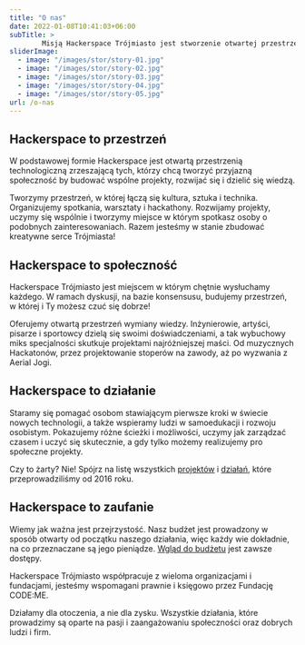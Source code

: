 ```yaml
---
title: "O nas"
date: 2022-01-08T10:41:03+06:00
subTitle: >
        Misją Hackerspace Trójmiasto jest stworzenie otwartej przestrzeni technologicznej i budowanie społeczności ludzi wspierających się w rozwoju oraz dzielących wiedzą w przyjaznej atmosferze.
sliderImage:
  - image: "/images/stor/story-01.jpg"
  - image: "/images/stor/story-02.jpg"
  - image: "/images/stor/story-03.jpg"
  - image: "/images/stor/story-04.jpg"
  - image: "/images/stor/story-05.jpg"
url: /o-nas
---
```


## Hackerspace to przestrzeń

W podstawowej formie Hackerspace jest otwartą przestrzenią technologiczną zrzeszającą tych, którzy chcą tworzyć przyjazną społeczność by budować wspólne projekty, rozwijać się i dzielić się wiedzą.

Tworzymy przestrzeń, w której łączą się kultura, sztuka i technika. Organizujemy spotkania, warsztaty i hackathony. Rozwijamy projekty, uczymy się wspólnie i tworzymy miejsce w którym spotkasz osoby o podobnych zainteresowaniach. Razem jesteśmy w stanie zbudować kreatywne serce Trójmiasta!

## Hackerspace to społeczność

Hackerspace Trójmiasto jest miejscem w którym chętnie wysłuchamy każdego. W ramach dyskusji, na bazie konsensusu, budujemy przestrzeń, w której i Ty możesz czuć się dobrze!

Oferujemy otwartą przestrzeń wymiany wiedzy. Inżynierowie, artyści, pisarze i sportowcy dzielą się swoimi doświadczeniami, a tak wybuchowy miks specjalności skutkuje projektami najróżniejszej maści. Od muzycznych Hackatonów, przez projektowanie stoperów na zawody, aż po wyzwania z Aerial Jogi.

## Hackerspace to działanie

Staramy się pomagać osobom stawiającym pierwsze kroki w świecie nowych technologii, a także wspieramy ludzi w samoedukacji i rozwoju osobistym. Pokazujemy różne ścieżki i możliwości, uczymy jak zarządzać czasem i uczyć się skutecznie, a gdy tylko możemy realizujemy pro społeczne projekty.

Czy to żarty? Nie! Spójrz na listę wszystkich [projektów](/projekty) i [działań](/wydarzenia), które przeprowadziliśmy od 2016 roku.

## Hackerspace to zaufanie

Wiemy jak ważna jest przejrzystość. Nasz budżet jest prowadzony w sposób otwarty od początku naszego działania, więc każdy wie dokładnie, na co przeznaczane są jego pieniądze. [Wgląd do budżetu](/finanse) jest zawsze dostępy.

Hackerspace Trójmiasto współpracuje z wieloma organizacjami i fundacjami, jesteśmy wspomagani prawnie i księgowo przez Fundację CODE:ME.

Działamy dla otoczenia, a nie dla zysku. Wszystkie działania, które prowadzimy są oparte na pasji i zaangażowaniu społeczności oraz dobrych ludzi i firm.